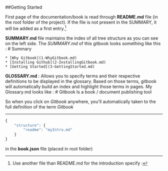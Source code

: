 ##Getting Started 

First page of the documentation/book is read through **README.md** file (in the root folder of the project). If the file is not present in the SUMMARY, it will be added as a first entry.[^2]

**SUMMARY.md** file maintains the index of all tree structure as you can see on the left side. The *SUMMARY.md* of this gitbook looks something like this : 
	# Summary

	* [Why Gitbook](1-WhyGitbook.md)
	* [Installing Github](2-InstallingGitbook.md)
	* [Getting Started](3-GettingStarted.md)

**GLOSSARY.md** : Allows you to specify terms and their respective definitions to be displayed in the glossary. Based on those terms, gitbook will automatically build an index and highlight those terms in pages. My Glossary.md looks like : 
	# Gitbook
	Is a book / document publishing tool

So when you click on *Gitbook* anywhere, you'll automatically taken to the full definition of the term *Gitbook* 



***

[^2]:Use another file than README.md for the introduction specify : 

```javascript
{
    "structure": {
        "readme": "myIntro.md"
    }
}
```

in the **book.json** file (placed in root folder)



